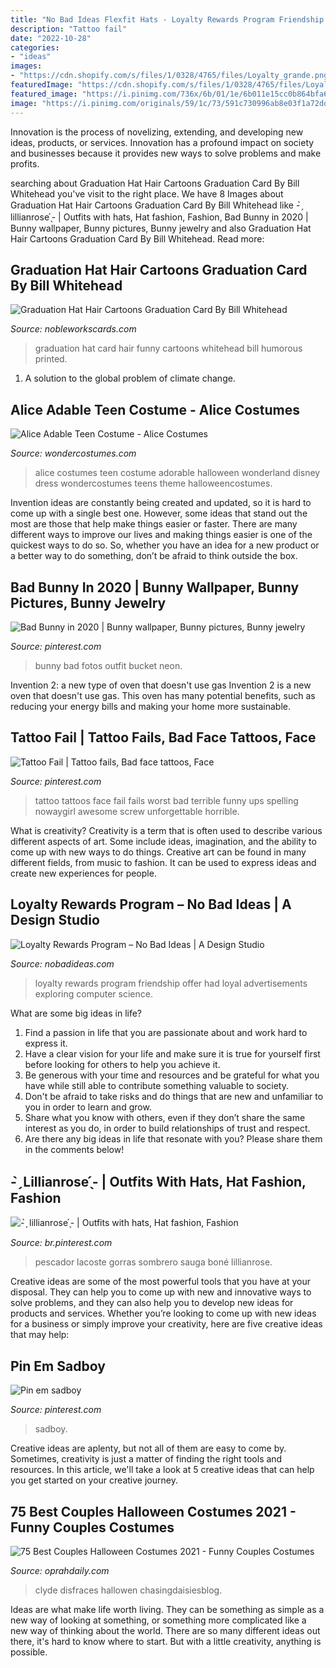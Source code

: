 ```yaml
---
title: "No Bad Ideas Flexfit Hats - Loyalty Rewards Program Friendship Offer Had Loyal Advertisements Exploring Computer Science"
description: "Tattoo fail"
date: "2022-10-28"
categories:
- "ideas"
images:
- "https://cdn.shopify.com/s/files/1/0328/4765/files/Loyalty_grande.png?v=1538178287"
featuredImage: "https://cdn.shopify.com/s/files/1/0328/4765/files/Loyalty_grande.png?v=1538178287"
featured_image: "https://i.pinimg.com/736x/6b/01/1e/6b011e15cc0b864bfa603692764d8346.jpg"
image: "https://i.pinimg.com/originals/59/1c/73/591c730996ab8e03f1a72dd84eb69e52.jpg"
---
```



Innovation is the process of novelizing, extending, and developing new ideas, products, or services. Innovation has a profound impact on society and businesses because it provides new ways to solve problems and make profits.

	

		
searching about Graduation Hat Hair Cartoons Graduation Card By Bill Whitehead you've visit to the right place. We have 8 Images about Graduation Hat Hair Cartoons Graduation Card By Bill Whitehead like - ̗̀ lillianrose ̖́- | Outfits with hats, Hat fashion, Fashion, Bad Bunny in 2020 | Bunny wallpaper, Bunny pictures, Bunny jewelry and also Graduation Hat Hair Cartoons Graduation Card By Bill Whitehead. Read more:
		
    
## Graduation Hat Hair Cartoons Graduation Card By Bill Whitehead

<img loading=lazy src="https://i.nobleworkscards.com/mod_images/imagelarge/c5460gdg-graduation-hat-hair-funny-graduation-card-bill-whitehead.jpg" onerror="this.onerror=null;this.src='https://tse2.mm.bing.net/th?id=OIP.iZ9qpeu1U0IT_-HfQE2G_wHaKw&amp;pid=15.1';" alt="Graduation Hat Hair Cartoons Graduation Card By Bill Whitehead">

_Source: nobleworkscards.com_

>graduation hat card hair funny cartoons whitehead bill humorous printed. 

	

1. A solution to the global problem of climate change.

    
## Alice Adable Teen Costume - Alice Costumes

<img loading=lazy src="https://img.wondercostumes.com/imgzoom/alice-adorable-30sd.jpg" onerror="this.onerror=null;this.src='https://tse1.mm.bing.net/th?id=OIP.axqzvHXtAhF1gzz4dY_I7wHaI4&amp;pid=15.1';" alt="Alice Adable Teen Costume - Alice Costumes">

_Source: wondercostumes.com_

>alice costumes teen costume adorable halloween wonderland disney dress wondercostumes teens theme halloweencostumes. 

	

Invention ideas are constantly being created and updated, so it is hard to come up with a single best one. However, some ideas that stand out the most are those that help make things easier or faster. There are many different ways to improve our lives and making things easier is one of the quickest ways to do so. So, whether you have an idea for a new product or a better way to do something, don’t be afraid to think outside the box.

    
## Bad Bunny In 2020 | Bunny Wallpaper, Bunny Pictures, Bunny Jewelry

<img loading=lazy src="https://i.pinimg.com/736x/92/62/67/926267ac7d42159fcdf3b68204e2e500.jpg" onerror="this.onerror=null;this.src='https://tse3.mm.bing.net/th?id=OIP.1ULP-Ii9SbJvNApZJ3l4LAHaHQ&amp;pid=15.1';" alt="Bad Bunny in 2020 | Bunny wallpaper, Bunny pictures, Bunny jewelry">

_Source: pinterest.com_

>bunny bad fotos outfit bucket neon. 

	

Invention 2: a new type of oven that doesn't use gas
Invention 2 is a new oven that doesn't use gas. This oven has many potential benefits, such as reducing your energy bills and making your home more sustainable.

    
## Tattoo Fail | Tattoo Fails, Bad Face Tattoos, Face

<img loading=lazy src="https://i.pinimg.com/736x/4d/84/f0/4d84f02d5702419af71cb017cd979621--terrible-tattoos-worst-tattoos.jpg" onerror="this.onerror=null;this.src='https://tse1.mm.bing.net/th?id=OIP.Jz0K6mYr2l1NYRJ6GJKkjwHaJ7&amp;pid=15.1';" alt="Tattoo Fail | Tattoo fails, Bad face tattoos, Face">

_Source: pinterest.com_

>tattoo tattoos face fail fails worst bad terrible funny ups spelling nowaygirl awesome screw unforgettable horrible. 

	

What is creativity?
Creativity is a term that is often used to describe various different aspects of art. Some include ideas, imagination, and the ability to come up with new ways to do things. Creative art can be found in many different fields, from music to fashion. It can be used to express ideas and create new experiences for people.

    
## Loyalty Rewards Program – No Bad Ideas | A Design Studio

<img loading=lazy src="https://cdn.shopify.com/s/files/1/0328/4765/files/Loyalty_grande.png?v=1538178287" onerror="this.onerror=null;this.src='https://tse3.mm.bing.net/th?id=OIP.nK7XjigxodIUeJpnr0L2lgAAAA&amp;pid=15.1';" alt="Loyalty Rewards Program – No Bad Ideas | A Design Studio">

_Source: nobadideas.com_

>loyalty rewards program friendship offer had loyal advertisements exploring computer science. 

	

What are some big ideas in life?
1. Find a passion in life that you are passionate about and work hard to express it.
2. Have a clear vision for your life and make sure it is true for yourself first before looking for others to help you achieve it.
3. Be generous with your time and resources and be grateful for what you have while still able to contribute something valuable to society.
4. Don't be afraid to take risks and do things that are new and unfamiliar to you in order to learn and grow.
5. Share what you know with others, even if they don’t share the same interest as you do, in order to build relationships of trust and respect. 
6. Are there any big ideas in life that resonate with you? Please share them in the comments below!

    
## - ̗̀ Lillianrose ̖́- | Outfits With Hats, Hat Fashion, Fashion

<img loading=lazy src="https://i.pinimg.com/originals/59/1c/73/591c730996ab8e03f1a72dd84eb69e52.jpg" onerror="this.onerror=null;this.src='https://tse1.mm.bing.net/th?id=OIP.6zJf8QTR_-WVKVh7Hq-d8wHaJ4&amp;pid=15.1';" alt="- ̗̀ lillianrose ̖́- | Outfits with hats, Hat fashion, Fashion">

_Source: br.pinterest.com_

>pescador lacoste gorras sombrero sauga boné lillianrose. 

	

Creative ideas are some of the most powerful tools that you have at your disposal. They can help you to come up with new and innovative ways to solve problems, and they can also help you to develop new ideas for products and services. Whether you’re looking to come up with new ideas for a business or simply improve your creativity, here are five creative ideas that may help: 

    
## Pin Em Sadboy

<img loading=lazy src="https://i.pinimg.com/736x/6b/01/1e/6b011e15cc0b864bfa603692764d8346.jpg" onerror="this.onerror=null;this.src='https://tse2.mm.bing.net/th?id=OIP.t7cM_yex3MEvYXXrpma5aQHaJQ&amp;pid=15.1';" alt="Pin em sadboy">

_Source: pinterest.com_

>sadboy. 

	

Creative ideas are aplenty, but not all of them are easy to come by. Sometimes, creativity is just a matter of finding the right tools and resources. In this article, we'll take a look at 5 creative ideas that can help you get started on your creative journey.

    
## 75 Best Couples Halloween Costumes 2021 - Funny Couples Costumes

<img loading=lazy src="https://hips.hearstapps.com/hmg-prod.s3.amazonaws.com/images/ig2-1561483245.png?crop=0.750xw:0.898xh;0.141xw,0.0339xh&amp;resize=480:*" onerror="this.onerror=null;this.src='https://tse1.mm.bing.net/th?id=OIP.Vz-h-PEaiZirB5A-Gc-xXAHaLH&amp;pid=15.1';" alt="75 Best Couples Halloween Costumes 2021 - Funny Couples Costumes">

_Source: oprahdaily.com_

>clyde disfraces hallowen chasingdaisiesblog. 

	

Ideas are what make life worth living. They can be something as simple as a new way of looking at something, or something more complicated like a new way of thinking about the world. There are so many different ideas out there, it's hard to know where to start. But with a little creativity, anything is possible.

